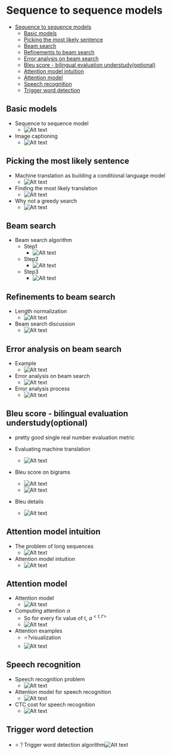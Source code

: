 # Sequence to sequence models

- [Sequence to sequence models](#sequence-to-sequence-models)
  - [Basic models](#basic-models)
  - [Picking the most likely sentence](#picking-the-most-likely-sentence)
  - [Beam search](#beam-search)
  - [Refinements to beam search](#refinements-to-beam-search)
  - [Error analysis on beam search](#error-analysis-on-beam-search)
  - [Bleu score - bilingual evaluation understudy(optional)](#bleu-score---bilingual-evaluation-understudyoptional)
  - [Attention model intuition](#attention-model-intuition)
  - [Attention model](#attention-model)
  - [Speech recognition](#speech-recognition)
  - [Trigger word detection](#trigger-word-detection)

## Basic models

- Sequence to sequence model
  - ![Alt text](images/image-303.png)
- Image captioning
  - ![Alt text](images/image-304.png)

## Picking the most likely sentence

- Machine translation as building a conditional language model
  - ![Alt text](images/image-305.png)
- Finding the most likely translation
  - ![Alt text](images/image-306.png)
- Why not a greedy search
  - ![Alt text](images/image-307.png)

## Beam search

- Beam search algorithm
  - Step1
    - ![Alt text](images/image-308.png)
  - Step2
    - ![Alt text](images/image-309.png)
  - Step3
    - ![Alt text](images/image-311.png)

## Refinements to beam search

- Length normalization
  - ![Alt text](images/image-312.png)
- Beam search discussion
  - ![Alt text](images/image-313.png)

## Error analysis on beam search

- Example
  - ![Alt text](images/image-314.png)
- Error analysis on beam search
  - ![Alt text](images/image-315.png)
- Error analysis process
  - ![Alt text](images/image-316.png)

## Bleu score - bilingual evaluation understudy(optional)

- pretty good single real number evaluation metric

- Evaluating machine translation
  - ![Alt text](images/image-317.png)
- Bleu score on bigrams
  - ![Alt text](images/image-318.png)
  - ![Alt text](images/image-319.png)
- Bleu details
  - ![Alt text](images/image-320.png)

## Attention model intuition

- The problem of long sequences
  - ![Alt text](images/image-321.png)
- Attention model intuition
  - ![Alt text](images/image-322.png)

## Attention model

- Attention model
  - ![Alt text](images/image-323.png)
- Computing attention $\alpha$
  - So for every fix value of t, $a^{<t,t'>}$
  - ![Alt text](images/image-324.png)
- Attention examples
  - ⭐?visualization
  - ![Alt text](images/image-325.png)

## Speech recognition

- Speech recognition problem
  - ![Alt text](images/image-326.png)
- Attention model for speech recognition
  - ![Alt text](images/image-327.png)
- CTC cost for speech recognition
  - ![Alt text](images/image-328.png)

## Trigger word detection

- ⭐？Trigger word detection algorithm![Alt text](images/image-329.png)
